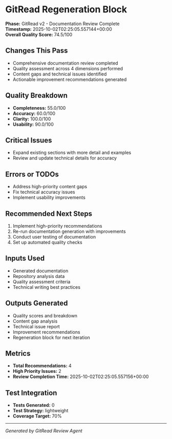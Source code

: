 # GitRead Regeneration Block

**Phase:** GitRead v2 - Documentation Review Complete  
**Timestamp:** 2025-10-02T02:25:05.557144+00:00  
**Overall Quality Score:** 74.5/100

## Changes This Pass

- Comprehensive documentation review completed
- Quality assessment across 4 dimensions performed
- Content gaps and technical issues identified
- Actionable improvement recommendations generated

## Quality Breakdown

- **Completeness:** 55.0/100
- **Accuracy:** 60.0/100
- **Clarity:** 100.0/100
- **Usability:** 90.0/100

## Critical Issues

- Expand existing sections with more detail and examples
- Review and update technical details for accuracy

## Errors or TODOs

- Address high-priority content gaps
- Fix technical accuracy issues
- Implement usability improvements

## Recommended Next Steps

1. Implement high-priority recommendations
1. Re-run documentation generation with improvements
1. Conduct user testing of documentation
1. Set up automated quality checks

## Inputs Used

- Generated documentation
- Repository analysis data
- Quality assessment criteria
- Technical writing best practices

## Outputs Generated

- Quality scores and breakdown
- Content gap analysis
- Technical issue report
- Improvement recommendations
- Regeneration block for next iteration

## Metrics

- **Total Recommendations:** 4
- **High Priority Issues:** 2
- **Review Completion Time:** 2025-10-02T02:25:05.557156+00:00

## Test Integration

- **Tests Generated:** 0
- **Test Strategy:** lightweight
- **Coverage Target:** 70%

---

*Generated by GitRead Review Agent*
